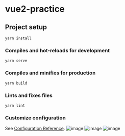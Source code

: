 # vue2-practice

## Project setup
```
yarn install
```

### Compiles and hot-reloads for development
```
yarn serve
```

### Compiles and minifies for production
```
yarn build
```

### Lints and fixes files
```
yarn lint
```

### Customize configuration
See [Configuration Reference](https://cli.vuejs.org/config/).
![image](https://user-images.githubusercontent.com/95325863/144400904-95bf2b25-fd33-46d5-ba51-1309f0cf2d1d.png)
![image](https://user-images.githubusercontent.com/95325863/144401017-239c08e5-677e-42f0-a1d0-673beb246bbf.png)
![image](https://user-images.githubusercontent.com/95325863/144401103-a0f6c95c-2e63-49b2-ace6-5cfb0805f267.png)


